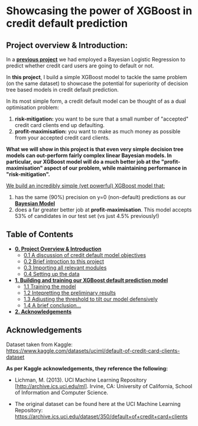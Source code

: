 # Showcasing the power of XGBoost in credit default prediction

## Project overview & Introduction:

In a [**previous project**](https://github.com/evgeni-g-georgiev/Bayesian-Credit-Card-Default-Model) we had employed a Bayesian Logistic Regression to predict whether credit card users are going to default or not. 

In **this project**, I build a simple XGBoost model to tackle the same problem (on the same dataset) to showcase the potential for superiority of decision tree based models in credit default prediction.

In its most simple form, a credit default model can be thought of as a dual optimisation problem:
1. **risk-mitigation:** you want to be sure that a small number of "accepted" credit card clients end up defaulting.
2. **profit-maximisation:** you want to make as much money as possible from your accepted credit card clients.

**What we will show in this project is that even very simple decision tree models can out-perform fairly complex linear Bayesian models. In particular, our XGBoost model will do a much better job at the "profit-maximisation" aspect of our problem, while maintaining performance in "risk-mitigation".**

<u>We build an incredibly simple (yet powerful) XGBoost model that:</u>

1. has the same (90%) precision on y=0 (non-default) predictions as our [**Bayesian Model**](https://github.com/evgeni-g-georgiev/Bayesian-Credit-Card-Default-Model)
2. does a far greater better job at **profit-maximisation**. This model accepts 53% of candidates in our test set (vs just 4.5% previously!)

## Table of Contents
- [**0. Project Overview & Introduction**](#0.-Project-Overview-&-Introduction)
    - [0.1 A discussion of credit default model objectives](#0.1-A-discussion-of-credit-default-model-objectives)
    - [0.2 Brief introction to this project](#0.2-Brief-introction-to-this-project)
    - [0.3 Importing all relevant modules](#0.3-Importing-all-relevant-modules)
    - [0.4 Setting up the data](#0.4-Setting-up-the-data)
- [**1. Building and training our XGBoost default prediction model**](#1.-Building-and-training-our-XGBoost-default-prediction-model)
    - [1.1 Training the model](#1.1-Training-the-model)
    - [1.2 Intepretting the preliminary results](#1.2-Intepretting-the-preliminary-results)
    - [1.3 Adjusting the threshold to tilt our model defensively](#1.3-Adjusting-the-threshold-to-tilt-our-model-defensively)
    - [1.4 A brief conclusion...](#1.4-A-brief-conclusion...)
-  [**2. Acknowledgements**](#2.-Acknowledgements) 

## Acknowledgements

Dataset taken from Kaggle: https://www.kaggle.com/datasets/uciml/default-of-credit-card-clients-dataset

**As per Kaggle acknowledgements, they reference the following:**

- Lichman, M. (2013). UCI Machine Learning Repository [http://archive.ics.uci.edu/ml]. Irvine, CA: University of California, School of Information and Computer Science.

- The original dataset can be found here at the UCI Machine Learning Repository: https://archive.ics.uci.edu/dataset/350/default+of+credit+card+clients
